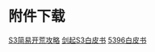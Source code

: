 # 附件下载

[S3简易开荒攻略](./files/S3简易开荒攻略.xlsx)
[剑起S3白皮书](./files/剑起S3白皮书.pdf)
[5396白皮书](./files/5396白皮书.pptx)